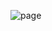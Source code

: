 ![page](https://user-images.githubusercontent.com/102150516/206175432-a952e513-34f3-48c1-ae33-93b064a63341.png)
